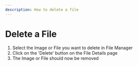 ```yaml
---
description: How to delete a file
---
```


# Delete a File

1. Select the Image or File you want to delete in File Manager
2. Click on the 'Delete' button on the File Details page
3. The Image or File should now be removed

